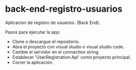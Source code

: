 # back-end-registro-usuarios
 Aplicacion de registro de usuarios. (Back End).
 
 Pasos para ejecutar la app:
- Clone o descargue el repositorio.
- Abra el proyecto con visual studio o visual studio code.
- Cambie el servidor en el connection string.
- Establecer 'UserRegistration.Api' como proyecto principal.
- Correr la aplicación.

